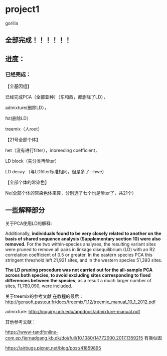 # project1
gorilla

## 全部完成！！！！！！

## 进度：

### 已经完成：
【全基因组】

已经完成PCA（全部亚种）（东和西，都删除了LD），

admixture(删除LD），

fst(删除LD）

treemix（人root）

【21号全部个体】

het（没有进行filter），inbreeding coefficient，

LD block（先分类再filter）

LD decay （与LDfilter标准相同，但是多了--hwe）

【全部个体的常染色】

Ne(全部个体的常染色体来算，分别选了七个也是filter了，共21个）


## 一些解释部分

关于PCA使用LD的解释:

Additionally, **individuals found to be very closely related to another on the basis of shared sequence analysis (Supplementary section 10) were also removed.** For the two within-species analyses, the resulting variant sites were pruned to remove all pairs in linkage disequilibrium (LD) with an R2 correlation coefficient of 0.5 or greater. In the eastern species PCA this stringent threshold left 21,921 sites, and in the western species 51,393 sites. 

**The LD pruning procedure was not carried out for the all-sample PCA across both species, to avoid excluding sites corresponding to fixed differences between the species**; as a result a much larger number of sites, 11,780,090, were included.


关于treemix的参考文献
在教程的最后：
http://gensoft.pasteur.fr/docs/treemix/1.12/treemix_manual_10_1_2012.pdf

admixture:
http://inquiry.unh.edu/appdocs/admixture-manual.pdf

其他参考文献：

https://www-tandfonline-com.ep.fjernadgang.kb.dk/doi/full/10.1080/14772000.2017.1359215  有类似图

https://airbugs.pixnet.net/blog/post/41859895
